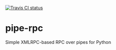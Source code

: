 [![Travis CI status](https://travis-ci.org/evolvIQ/python-pipe-rpc.svg?branch=master)](https://travis-ci.org/evolvIQ/python-pipe-rpc)

pipe-rpc
==========

Simple XMLRPC-based RPC over pipes for Python
